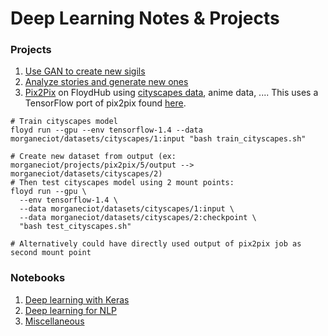 # Deep Learning Notes & Projects

### Projects
1. [Use GAN to create new sigils](https://github.com/morganecf/deep-learning/tree/master/sigilizer)
2. [Analyze stories and generate new ones](https://github.com/morganecf/deep-learning/tree/master/stories)
3. [Pix2Pix](https://www.floydhub.com/morganeciot/projects/pix2pix) on FloydHub using [cityscapes data](https://www.floydhub.com/morganeciot/datasets/cityscapes), anime data, .... This uses a TensorFlow port of pix2pix found [here](https://github.com/affinelayer/pix2pix-tensorflow). 
```
# Train cityscapes model
floyd run --gpu --env tensorflow-1.4 --data morganeciot/datasets/cityscapes/1:input "bash train_cityscapes.sh"

# Create new dataset from output (ex: morganeciot/projects/pix2pix/5/output --> morganeciot/datasets/cityscapes/2)
# Then test cityscapes model using 2 mount points:
floyd run --gpu \
  --env tensorflow-1.4 \
  --data morganeciot/datasets/cityscapes/1:input \
  --data morganeciot/datasets/cityscapes/2:checkpoint \
  "bash test_cityscapes.sh"
 
# Alternatively could have directly used output of pix2pix job as second mount point
```

### Notebooks
1. [Deep learning with Keras](https://github.com/morganecf/deep-learning/tree/master/notebooks/keras-notebooks)
2. [Deep learning for NLP](https://github.com/morganecf/deep-learning/tree/master/notebooks/nlp)
3. [Miscellaneous](https://github.com/morganecf/deep-learning/tree/master/notebooks/misc)
